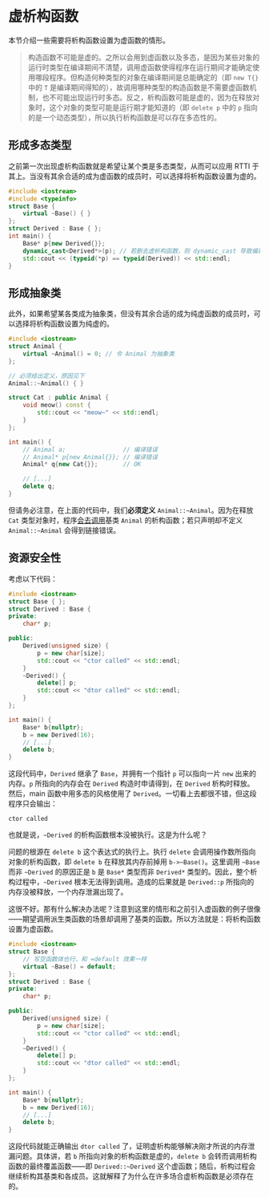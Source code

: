 # 虚析构函数

本节介绍一些需要将析构函数设置为虚函数的情形。

> 构造函数不可能是虚的。之所以会用到虚函数以及多态，是因为某些对象的运行时类型在编译期间不清楚，调用虚函数使得程序在运行期间才能确定使用哪段程序。但构造何种类型的对象在编译期间是总能确定的（即 `new T{}` 中的 `T` 是编译期间得知的），故调用哪种类型的构造函数是不需要虚函数机制，也不可能出现运行时多态。反之，析构函数可能是虚的，因为在释放对象时，这个对象的类型可能是运行期才能知道的（即 `delete p` 中的 `p` 指向的是一个动态类型），所以执行析构函数是可以存在多态性的。

## 形成多态类型

之前第一次出现虚析构函数就是希望让某个类是多态类型，从而可以应用 RTTI 于其上。当没有其余合适的成为虚函数的成员时，可以选择将析构函数设置为虚的。

```CPP
#include <iostream>
#include <typeinfo>
struct Base {
    virtual ~Base() { }
};
struct Derived : Base { };
int main() {
    Base* p{new Derived{}};
    dynamic_cast<Derived*>(p); // 若删去虚析构函数，则 dynamic_cast 导致编译错误
    std::cout << (typeid(*p) == typeid(Derived)) << std::endl;
}
```

## 形成抽象类

此外，如果希望某各类成为抽象类，但没有其余合适的成为纯虚函数的成员时，可以选择将析构函数设置为纯虚的。

```CPP
#include <iostream>
struct Animal {
    virtual ~Animal() = 0; // 令 Animal 为抽象类
};

// 必须给出定义，原因见下
Animal::~Animal() { }

struct Cat : public Animal {
    void meow() const {
        std::cout << "meow~" << std::endl;
    }
};

int main() {
    // Animal a;                // 编译错误
    // Animal* p{new Animal{}}; // 编译错误
    Animal* q{new Cat{}};       // OK

    // [...]
    delete q;
}
```

但请务必注意，在上面的代码中，我们**必须定义** `Animal::~Animal`。因为在释放 `Cat` 类型对象时，程序[会去调用](/ch07/inheritance/misc#再谈预置函数)基类 `Animal` 的析构函数；若只声明却不定义 `Animal::~Animal` 会得到链接错误。

## 资源安全性

考虑以下代码：
```CPP
#include <iostream>
struct Base { };
struct Derived : Base {
private:
    char* p;

public:
    Derived(unsigned size) {
        p = new char[size];
        std::cout << "ctor called" << std::endl;
    }
    ~Derived() {
        delete[] p;
        std::cout << "dtor called" << std::endl;
    }
};

int main() {
    Base* b{nullptr};
    b = new Derived(16);
    // [...]
    delete b;
}
```

这段代码中，`Derived` 继承了 `Base`，并拥有一个指针 `p` 可以指向一片 `new` 出来的内存。`p` 所指向的内存会在 `Derived` 构造时申请得到，在 `Derived` 析构时释放。然后，main 函数中用多态的风格使用了 `Derived`。一切看上去都很不错，但这段程序只会输出：
```io
ctor called
```
也就是说，`~Derived` 的析构函数根本没被执行。这是为什么呢？

问题的根源在 `delete b` 这个表达式的执行上。执行 `delete` 会调用操作数所指向对象的析构函数，即 `delete b` 在释放其内存前掉用 `b->~Base()`。这里调用 `~Base` 而非 `~Derived` 的原因正是 `b` 是 `Base*` 类型而非 `Derived*` 类型的。因此，整个析构过程中，`~Derived` 根本无法得到调用。造成的后果就是 `Derived::p` 所指向的内存没被释放，一个内存泄漏出现了。

这很不好。那有什么解决办法呢？注意到这里的情形和之前引入虚函数的例子很像——期望调用派生类函数的场景却调用了基类的函数。所以方法就是：将析构函数设置为虚函数。

```CPP
#include <iostream>
struct Base {
    // 写空函数体也行，和 =default 效果一样
    virtual ~Base() = default;
};
struct Derived : Base {
private:
    char* p;

public:
    Derived(unsigned size) {
        p = new char[size];
        std::cout << "ctor called" << std::endl;
    }
    ~Derived() {
        delete[] p;
        std::cout << "dtor called" << std::endl;
    }
};

int main() {
    Base* b{nullptr};
    b = new Derived(16);
    // [...]
    delete b;
}
```

这段代码就能正确输出 `dtor called` 了，证明虚析构能够解决刚才所说的内存泄漏问题。具体讲，若 `b` 所指向对象的析构函数是虚的，`delete b` 会转而调用析构函数的最终覆盖函数——即 `Derived::~Derived` 这个虚函数；随后，析构过程会继续析构其基类和各成员。这就解释了为什么在许多场合虚析构函数是必须存在的。
